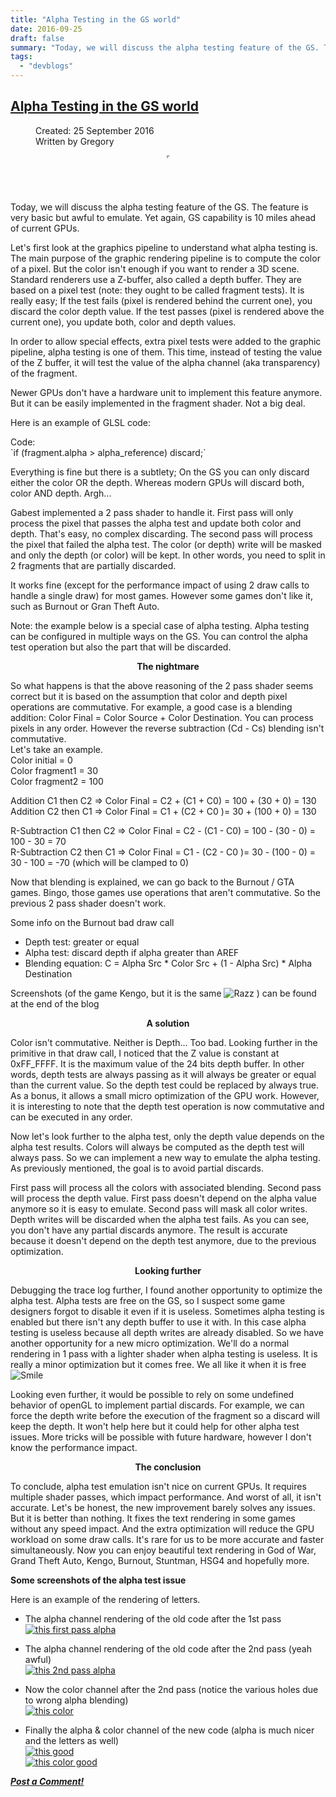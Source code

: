 ```yaml
---
title: "Alpha Testing in the GS world"
date: 2016-09-25
draft: false
summary: "Today, we will discuss the alpha testing feature of the GS. The feature is very basic but awful to emulate. Yet again, GS capability is 10 miles ahead of current GPUs."
tags:
  - "devblogs"
---
```


## [Alpha Testing in the GS world](/developer-blog/279-alpha-testing-gs-world.html)

<div class="article-tools clearfix">

<dl class="article-info">

<dd class="create">Created: <span>25 September 2016</span></dd>

<dd class="createdby">Written by <span>Gregory</span></dd>

</dl>

</div>

<div style="text-align:center;"><ins class="adsbygoogle" style="display:inline-block;width:468px;height:60px" data-ad-client="ca-pub-7741304783035041" data-ad-type="text_image" data-color-border="000000" data-color-bg="FFFFFF" data-color-link="0088CC" data-color-text="555555" data-color-url="AAAAAA"><iframe id="aswift_0" style="height: 1px !important; max-height: 1px !important; max-width: 1px !important; width: 1px !important;"><iframe id="google_ads_frame0"></iframe></ins> <script type="text/javascript">(adsbygoogle = window.adsbygoogle || []).push({});</script></div>

Today, we will discuss the alpha testing feature of the GS. The feature is very basic but awful to emulate. Yet again, GS capability is 10 miles ahead of current GPUs.  

Let's first look at the graphics pipeline to understand what alpha testing is. The main purpose of the graphic rendering pipeline is to compute the color of a pixel. But the color isn't enough if you want to render a 3D scene. Standard renderers use a Z-buffer, also called a depth buffer. They are based on a pixel test (note: they ought to be called fragment tests). It is really easy; If the test fails (pixel is rendered behind the current one), you discard the color depth value. If the test passes (pixel is rendered above the current one), you update both, color and depth values.

In order to allow special effects, extra pixel tests were added to the graphic pipeline, alpha testing is one of them. This time, instead of testing the value of the Z buffer, it will test the value of the alpha channel (aka transparency) of the fragment.  

Newer GPUs don't have a hardware unit to implement this feature anymore. But it can be easily implemented in the fragment shader. Not a big deal.  

Here is an example of GLSL code:

<div class="codeblock">

<div class="title">Code:</div>

<div class="body" dir="ltr">`if (fragment.alpha > alpha_reference)  
   discard;`</div>

</div>

Everything is fine but there is a subtlety; On the GS you can only discard either the color OR the depth. Whereas modern GPUs will discard both, color AND depth. Argh...  

Gabest implemented a 2 pass shader to handle it. First pass will only process the pixel that passes the alpha test and update both color and depth. That's easy, no complex discarding. The second pass will process the pixel that failed the alpha test. The color (or depth) write will be masked and only the depth (or color) will be kept. In other words, you need to split in 2 fragments that are partially discarded.  

It works fine (except for the performance impact of using 2 draw calls to handle a single draw) for most games. However some games don't like it, such as Burnout or Gran Theft Auto.  

Note: the example below is a special case of alpha testing. Alpha testing can be configured in multiple ways on the GS. You can control the alpha test operation but also the part that will be discarded.

<div style="text-align: center;"><span style="font-weight: bold;">The nightmare</span></div>

So what happens is that the above reasoning of the 2 pass shader seems correct but it is based on the assumption that color and depth pixel operations are commutative. For example, a good case is a blending addition: Color Final = Color Source + Color Destination. You can process pixels in any order. However the reverse subtraction (Cd - Cs) blending isn't commutative.  
Let's take an example.  
Color initial = 0  
Color fragment1 = 30  
Color fragment2 = 100  

Addition C1 then C2 => Color Final = C2 + (C1 + C0) = 100 + (30 + 0) = 130  
Addition C2 then C1 => Color Final = C1 + (C2 + C0 )= 30 + (100 + 0) = 130  

R-Subtraction C1 then C2 => Color Final = C2 - (C1 - C0) = 100 - (30 - 0) = 100 - 30 = 70  
R-Subtraction C2 then C1 => Color Final = C1 - (C2 - C0 )= 30 - (100 - 0) = 30 - 100 = -70 (which will be clamped to 0)  

Now that blending is explained, we can go back to the Burnout / GTA games. Bingo, those games use operations that aren't commutative. So the previous 2 pass shader doesn't work.  

Some info on the Burnout bad draw call  
* Depth test: greater or equal  
* Alpha test: discard depth if alpha greater than AREF  
* Blending equation: C = Alpha Src * Color Src + (1 - Alpha Src) * Alpha Destination  

Screenshots (of the game Kengo, but it is the same ![Razz](https://pcsx2.net/images/stories/frontend/smilies/tongue.gif) ) can be found at the end of the blog

<div style="text-align: center;"><span style="font-weight: bold;">A solution</span></div>

Color isn't commutative. Neither is Depth... Too bad. Looking further in the primitive in that draw call, I noticed that the Z value is constant at 0xFF_FFFF. It is the maximum value of the 24 bits depth buffer. In other words, depth tests are always passing as it will always be greater or equal than the current value. So the depth test could be replaced by always true. As a bonus, it allows a small micro optimization of the GPU work. However, it is interesting to note that the depth test operation is now commutative and can be executed in any order.  

Now let's look further to the alpha test, only the depth value depends on the alpha test results. Colors will always be computed as the depth test will always pass. So we can implement a new way to emulate the alpha testing. As previously mentioned, the goal is to avoid partial discards.  

First pass will process all the colors with associated blending. Second pass will process the depth value. First pass doesn't depend on the alpha value anymore so it is easy to emulate. Second pass will mask all color writes. Depth writes will be discarded when the alpha test fails. As you can see, you don't have any partial discards anymore. The result is accurate because it doesn't depend on the depth test anymore, due to the previous optimization.

<div style="text-align: center;"><span style="font-weight: bold;">Looking further</span></div>

Debugging the trace log further, I found another opportunity to optimize the alpha test. Alpha tests are free on the GS, so I suspect some game designers forgot to disable it even if it is useless. Sometimes alpha testing is enabled but there isn't any depth buffer to use it with. In this case alpha testing is useless because all depth writes are already disabled. So we have another opportunity for a new micro optimization. We'll do a normal rendering in 1 pass with a lighter shader when alpha testing is useless. It is really a minor optimization but it comes free. We all like it when it is free ![Smile](https://pcsx2.net/images/stories/frontend/smilies/smile.gif)  

Looking even further, it would be possible to rely on some undefined behavior of openGL to implement partial discards. For example, we can force the depth write before the execution of the fragment so a discard will keep the depth. It won't help here but it could help for other alpha test issues. More tricks will be possible with future hardware, however I don't know the performance impact.

<div style="text-align: center;"><span style="font-weight: bold;">The conclusion</span></div>

To conclude, alpha test emulation isn't nice on current GPUs. It requires multiple shader passes, which impact performance. And worst of all, it isn't accurate. Let's be honest, the new improvement barely solves any issues. But it is better than nothing. It fixes the text rendering in some games without any speed impact. And the extra optimization will reduce the GPU workload on some draw calls. It's rare for us to be more accurate and faster simultaneously. Now you can enjoy beautiful text rendering in God of War, Grand Theft Auto, Kengo, Burnout, Stuntman, HSG4 and hopefully more.

<span style="font-weight: bold;">Some screenshots of the alpha test issue</span>

Here is an example of the rendering of letters.  

* The alpha channel rendering of the old code after the 1st pass  
[![this first pass alpha](/images/stories/frontend/devblog/this_first_pass_alpha.png "this_first_pass_alpha")](/images/stories/frontend/devblog/this_first_pass_alpha.png)     

* The alpha channel rendering of the old code after the 2nd pass (yeah awful)  
[![this 2nd pass alpha](/images/stories/frontend/devblog/this_2nd_pass_alpha.png "this_2nd_pass_alpha")](/images/stories/frontend/devblog/this_2nd_pass_alpha.png)     

* Now the color channel after the 2nd pass (notice the various holes due to wrong alpha blending)  
[![this color](/images/stories/frontend/devblog/this_color.png "this_color")](/images/stories/frontend/devblog/this_color.png)     

* Finally the alpha & color channel of the new code (alpha is much nicer and the letters as well)  
[![this good](/images/stories/frontend/devblog/this_good.png "Filename: this_good.pngSize: 4,31 KB22-09-2016, 11:06 AM")](/images/stories/frontend/devblog/this_good.png)     
[![this color good](/images/stories/frontend/devblog/this_color_good.png " this_color_good")](/images/stories/frontend/devblog/this_color_good.png)   

_**[Post a Comment!](http://forums.pcsx2.net/Thread-Alpha-Testing-in-the-GS-world)**_
